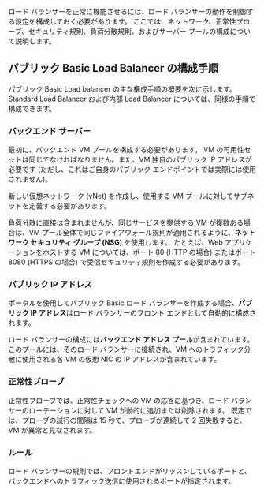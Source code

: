 ロード バランサーを正常に機能させるには、ロード バランサーの動作を制御する設定を構成しておく必要があります。 ここでは、ネットワーク、正常性プローブ、セキュリティ規則、負荷分散規則、およびサーバー プールの構成について説明します。

## <a name="steps-to-configure-a-basic-public-load-balancer"></a>パブリック Basic Load Balancer の構成手順

パブリック Basic Load balancer の主な構成手順の概要を次に示します。Standard Load Balancer および内部 Load Balancer については、同様の手順で構成できます。

### <a name="backend-servers"></a>バックエンド サーバー

最初に、バックエンド VM プールを構成する必要があります。 VM の可用性セットは同じでなければなりません。また、VM 独自のパブリック IP アドレスが必要です (ただし、これはご自身のパブリック エンドポイントでは実際には使用されません)。

新しい仮想ネットワーク (vNet) を作成し、使用する VM プールに対してサブネットを定義する必要があります。

負荷分散に直接は含まれませんが、同じサービスを提供する VM が複数ある場合は、VM プール全体で同じファイアウォール規則が適用されるように、**ネットワーク セキュリティ グループ (NSG)** を使用します。 たとえば、Web アプリケーションをホストする VM については、ポート 80 (HTTP の場合) またはポート 8080 (HTTPS の場合) で受信セキュリティ規則を作成する必要があります。

### <a name="public-ip-address"></a>パブリック IP アドレス

ポータルを使用してパブリック Basic ロード バランサーを作成する場合、**パブリック IP アドレス**はロード バランサーのフロント エンドとして自動的に構成されます。

ロード バランサーの構成には**バックエンド アドレス プール**が含まれています。このプールには、そのロード バランサーに接続され、VM へのトラフィック分散に使用される各 VM の仮想 NIC の IP アドレスが含まれています。 

### <a name="health-probe"></a>正常性プローブ

正常性プローブでは、正常性チェックへの VM の応答に基づき、ロード バランサーのローテーションに対して VM が動的に追加または削除されます。
既定では、プローブの試行の間隔は 15 秒で、プローブが連続して 2 回失敗すると、VM が異常と見なされます。

### <a name="rules"></a>ルール

ロード バランサーの規則では、フロントエンドがリッスンしているポートと、バックエンドへのトラフィック送信に使用されるポートが指定されます。